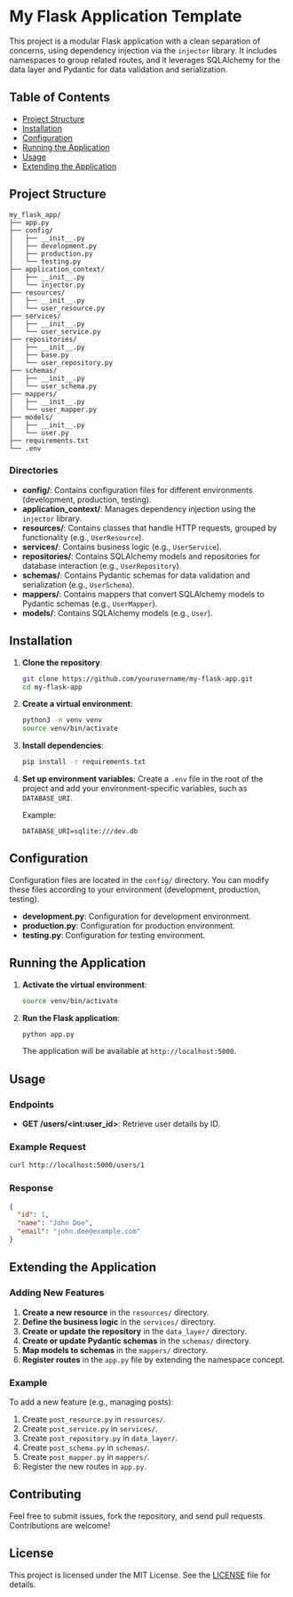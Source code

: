 
# My Flask Application Template

This project is a modular Flask application with a clean separation of concerns, using dependency injection via the `injector` library. It includes namespaces to group related routes, and it leverages SQLAlchemy for the data layer and Pydantic for data validation and serialization.

## Table of Contents

- [Project Structure](#project-structure)
- [Installation](#installation)
- [Configuration](#configuration)
- [Running the Application](#running-the-application)
- [Usage](#usage)
- [Extending the Application](#extending-the-application)

## Project Structure

```
my_flask_app/
├── app.py
├── config/
│   ├── __init__.py
│   ├── development.py
│   ├── production.py
│   └── testing.py
├── application_context/
│   ├── __init__.py
│   └── injector.py
├── resources/
│   ├── __init__.py
│   └── user_resource.py
├── services/
│   ├── __init__.py
│   └── user_service.py
├── repositories/
│   ├── __init__.py
│   ├── base.py
│   └── user_repository.py
├── schemas/
│   ├── __init__.py
│   └── user_schema.py
├── mappers/
│   ├── __init__.py
│   └── user_mapper.py
├── models/
│   ├── __init__.py
│   └── user.py
├── requirements.txt
└── .env
```

### Directories

- **config/**: Contains configuration files for different environments (development, production, testing).
- **application_context/**: Manages dependency injection using the `injector` library.
- **resources/**: Contains classes that handle HTTP requests, grouped by functionality (e.g., `UserResource`).
- **services/**: Contains business logic (e.g., `UserService`).
- **repositories/**: Contains SQLAlchemy models and repositories for database interaction (e.g., `UserRepository`).
- **schemas/**: Contains Pydantic schemas for data validation and serialization (e.g., `UserSchema`).
- **mappers/**: Contains mappers that convert SQLAlchemy models to Pydantic schemas (e.g., `UserMapper`).
- **models/**: Contains SQLAlchemy models (e.g., `User`).

## Installation

1. **Clone the repository**:
   ```bash
   git clone https://github.com/yourusername/my-flask-app.git
   cd my-flask-app
   ```

2. **Create a virtual environment**:
   ```bash
   python3 -m venv venv
   source venv/bin/activate
   ```

3. **Install dependencies**:
   ```bash
   pip install -r requirements.txt
   ```

4. **Set up environment variables**:
   Create a `.env` file in the root of the project and add your environment-specific variables, such as `DATABASE_URI`.

   Example:
   ```
   DATABASE_URI=sqlite:///dev.db
   ```

## Configuration

Configuration files are located in the `config/` directory. You can modify these files according to your environment (development, production, testing).

- **development.py**: Configuration for development environment.
- **production.py**: Configuration for production environment.
- **testing.py**: Configuration for testing environment.

## Running the Application

1. **Activate the virtual environment**:
   ```bash
   source venv/bin/activate
   ```

2. **Run the Flask application**:
   ```bash
   python app.py
   ```

   The application will be available at `http://localhost:5000`.

## Usage

### Endpoints

- **GET /users/\<int:user_id\>**: Retrieve user details by ID.

### Example Request

```bash
curl http://localhost:5000/users/1
```

### Response

```json
{
  "id": 1,
  "name": "John Doe",
  "email": "john.doe@example.com"
}
```

## Extending the Application

### Adding New Features

1. **Create a new resource** in the `resources/` directory.
2. **Define the business logic** in the `services/` directory.
3. **Create or update the repository** in the `data_layer/` directory.
4. **Create or update Pydantic schemas** in the `schemas/` directory.
5. **Map models to schemas** in the `mappers/` directory.
6. **Register routes** in the `app.py` file by extending the namespace concept.

### Example

To add a new feature (e.g., managing posts):

1. Create `post_resource.py` in `resources/`.
2. Create `post_service.py` in `services/`.
3. Create `post_repository.py` in `data_layer/`.
4. Create `post_schema.py` in `schemas/`.
5. Create `post_mapper.py` in `mappers/`.
6. Register the new routes in `app.py`.

## Contributing

Feel free to submit issues, fork the repository, and send pull requests. Contributions are welcome!

## License

This project is licensed under the MIT License. See the [LICENSE](LICENSE) file for details.
